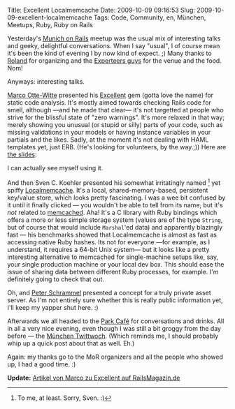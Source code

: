 Title: Excellent Localmemcache
Date: 2009-10-09 09:16:53
Slug: 2009-10-09-excellent-localmemcache
Tags: Code, Community, en, München, Meetups, Ruby, Ruby on Rails


Yesterday's [Munich on Rails][1] meetup was the usual mix of interesting talks
and geeky, delightful conversations. When I say "usual", I of course mean it's
been the kind of evening I by now kind of expect. ;) Many thanks to
[Roland][2] for organizing and the [Experteers guys][3] for the venue and the
food. Nom!

Anyways: interesting talks.

[Marco Otte-Witte][4] presented his [Excellent][5] gem (gotta love the name)
for static code analysis. It's mostly aimed towards checking Rails code for
smell, although —and he made that clear— it's not targetted at people who
strive for the blissful state of "zero warnings". It's more relaxed in that
way; merely showing you unusual (or stupid or silly) parts of your code, such
as missing validations in your models or having instance variables in your
partials and the likes. Sadly, at the moment it's not dealing with HAML
templates yet, just ERB. (He's looking for volunteers, by the way.;)) Here are
[the slides][6]:

I can actually see myself using it.

And then Sven C. Koehler presented his somewhat irritatingly named [^1] yet
spiffy [Localmemcache][8]. It's a local, shared-memory-based, persistent
key/value store, which looks pretty fascinating. I was a wee bit confused by
it until it finally clicked — you wouldn't be able to tell from its name, but
it's _not_ related to [memcached][9]. Aha! It's a C library with Ruby bindings
which offers a more or less simple storage system (values are of the type
`String`, but of course that would include `Marshal`'ed data) and apparently
blazingly fast — his benchmarks showed that Localmemcache is almost as fast as
accessing native Ruby hashes. Its not for everyone —for example, as I
understand, it requires a 64-bit Unix system— but it looks like a pretty
interesting alternative to memcached for single-machine setups like, say, your
single production machine or your local dev box. This should ease the issue of
sharing data between different Ruby processes, for example. I'm definitely
going to check that out.

Oh, and [Peter Schrammel][10] presented a concept for a truly private asset
server. As I'm not entirely sure whether this is really public information
yet, I'll keep my yapper shut here. :)

Afterwards we all headed to the [Park Café][11] for conversations and drinks.
All in all a very nice evening, even though I was still a bit groggy from the
day before — the [München Twittwoch][12]. (Which reminds me, I should probably
whip up a quick post about that as well. Eh.)

Again: my thanks go to the MoR organizers and all the people who showed up, I
had a good time. :)

**Update:** [Artikel von Marco zu Excellent auf RailsMagazin.de][13]


[^1]: To me, at least. Sorry, Sven. :)

   [1]: http://munich-on-rails.com
   [2]: http://moriz.com
   [3]: http://experteer.de
   [4]: http://simplabs.com/
   [5]: http://github.com/simplabs/excellent
   [6]: http://www.slideshare.net/marcoow/excellent-2173489
   [7]: #fn:p210093648-1
   [8]: http://github.com/sck/localmemcache
   [9]: http://www.danga.com/memcached/
   [10]: http://www.workingwithrails.com/person/14317-peter-schrammel
   [11]: http://parkcafe089.de
   [12]: http://blog.clipflakes.com/2009/10/08/clipflakestv-prasentiert-twittwoch-in-munchen/
   [13]: http://railsmagazin.de/excellent-statische-analyse-fur-ruby-und-rails-1444
   [14]: #fnref:p210093648-1
